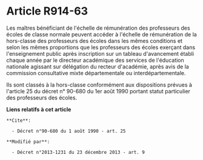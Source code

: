 # Article R914-63

Les maîtres bénéficiant de l'échelle de rémunération des professeurs des écoles de classe normale peuvent accéder à l'échelle
de rémunération de la hors-classe des professeurs des écoles dans les mêmes conditions et selon les mêmes proportions que les
professeurs des écoles exerçant dans l'enseignement public après inscription sur un tableau d'avancement établi chaque année
par le directeur académique des services de l'éducation nationale agissant sur délégation du recteur d'académie, après avis
de la commission consultative mixte départementale ou interdépartementale. 

Ils sont classés à la hors-classe conformément aux dispositions prévues à l'article 25 du décret n° 90-680 du 1er août 1990
portant statut particulier des professeurs des écoles.

**Liens relatifs à cet article**

	**Cite**:

	  - Décret n°90-680 du 1 août 1990 - art. 25

	**Modifié par**:

	  - Décret n°2013-1231 du 23 décembre 2013 - art. 9
